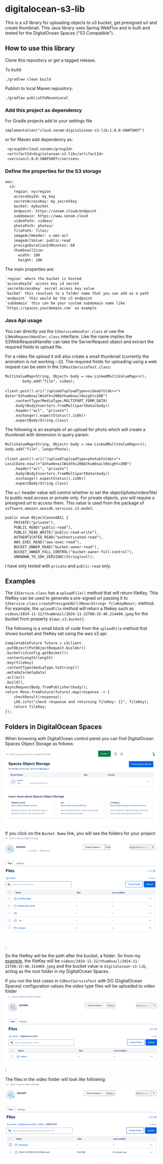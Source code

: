 # digitalocean-s3-lib
This is a s3 library for uploading objects to s3 bucket, get presigned url and create thumbnail.  This Java library uses Spring WebFlux and is built and tested for the DigitalOcean Spaces ("S3 Compatible").

## How to use this library

Clone this repository or get a tagged release.

To build

```shell
./gradlew clean build
```

Publish to local Maven repository:
```shell
./gradlew publishToMavenLocal
```


### Add this project as dependency
For Gradle projects add to your settings file
```
implementation("cloud.sonam:digitalocean-s3-lib:1.0.0-SNAPSHOT")
```

or for Maven add dependency as:
```
 <groupId>cloud.sonam</groupId>
 <artifactId>digitalocean-s3-lib</artifactId>
 <version>1.0.0-SNAPSHOT</version>
```
### Define the properties for the S3 storage
```
aws:
  s3:
    region: nycregion
    accessKeyId: my_key
    secretAccessKey: my_secretkey
    bucket: mybucket
    endpoint: https://sonam.cloud/endpoint
    subdomain: https://www.sonam.cloud
    videoPath: videos/
    photoPath: photos/
    filePath: files/
    imageAclHeader: x-amz-acl
    imageAclValue: public-read
    presignDurationInMinutes: 60
    thumbnailSize:
      width: 100
      height: 100    
```

The main properties are:

    `region` where the bucket is hosted
    `accessKeyId` access key id secret
    `secretAccessKey` secret access key value
    `bucket` this resolves to a folder name that you can add as a path
    `endpoint` this would be the s3 endpoint
    `subdomain` this can be your custom subdomain name like `https://spaces.yourdomain.com` as example

### Java Api usage
You can directly use the `S3ServiceHandler.class` or use the `S3WebRequestHandler.class` interface.  Like the name implies the S3WebRequestHandler can take the ServerRequest object and extract the required fields to upload file. 

For a video file upload it will also create a small thumbnail (currently the animation is not working :-()).
The required fields for uploading using a web request can be seen in the `S3RestServiceTest.class`:
```
MultiValueMap<String, Object> body = new LinkedMultiValueMap<>();
        body.add("file", video);

client.post().uri("/upload?uploadType=video&folder="+ date+"&thumbnailWidth=200&thumbnailHeight=200")
    .contentType(MediaType.MULTIPART_FORM_DATA)
    .body(BodyInserters.fromMultipartData(body))
    .header("acl", "private")
    .exchange().expectStatus().isOk()
    .expectBody(String.class)
```

The following is an example of an upload for photo which will create a thumbnail with dimension in query param:
```
MultiValueMap<String, Object> body = new LinkedMultiValueMap<>();
body.add("file", langurPhoto);

client.post().uri("/upload?uploadType=photo&folder="+ LocalDate.now()+"&thumbnailWidth=200&thumbnailHeight=200")
    .header("acl", "private")
    .body(BodyInserters.fromMultipartData(body))
    .exchange().expectStatus().isOk()
    .expectBody(String.class)
```

The `acl` header value will control whether to set the object(photo/video/file) to public read access or private only.  For private objects, you will require a presigned url to access them.
This value is used from the package of `software.amazon.awssdk.services.s3.model`:
```
public enum ObjectCannedACL {
    PRIVATE("private"),
    PUBLIC_READ("public-read"),
    PUBLIC_READ_WRITE("public-read-write"),
    AUTHENTICATED_READ("authenticated-read"),
    AWS_EXEC_READ("aws-exec-read"),
    BUCKET_OWNER_READ("bucket-owner-read"),
    BUCKET_OWNER_FULL_CONTROL("bucket-owner-full-control"),
    UNKNOWN_TO_SDK_VERSION((String)null);
```

I have only tested with `private` and `public-read` only. 

## Examples
The `S3Service.class` has a `uploadFile()` method that will return fileKey.  This fileKey can be used to generate a pre-signed url passing it to `S3Service.class` `createPresignedUrl(Mono<String> fileKeyMono);`  method.
For example, the `uploadFile` method will return a filekey such as 
 `videos/2024-11-22/thumbnail/2024-11-22T08:15:40.314460.jpeg` for the bucket from property
 `${aws.s3.bucket}`.

The following is a small block of code from the `uploadFile` method that shows bucket and fileKey set using the aws s3 api:
```
CompletableFuture future = s3client
.putObject(PutObjectRequest.builder()
.bucket(s3config.getBucket())
.contentLength(length)
.key(fileKey)
.contentType(mediaType.toString())
.metadata(metadata)
.acl(acl)
.build(),
AsyncRequestBody.fromPublisher(body));
return Mono.fromFuture(future).map(response -> {
    checkResult(response);
    LOG.info("check response and returning fileKey: {}", fileKey);
    return fileKey;
});
```

## Folders in DigitalOcean Spaces 
When browsing with DigitalOcean control panel you can find DigitalOcean Spaces Object Storage as follows:

![Spaces Object Storage](docs/spaceshomepage.png)


If you click on the `Bucket Name` link, you will see the folders for your project:
![Project Folders](docs/bucketfolders.png).

So the fileKey will be the path after the bucket, a folder.  So from my [example](#Examples), the fileKey will be `videos/2024-11-22/thumbnail/2024-11-22T08:15:40.314460.jpeg` and the bucket value is `digitalocean-s3-lib`, acting as the root folder in my DigitalOcean Spaces.  

If you run the test cases in `S3RestServiceTest` with DO (DigitalOcean Spaces) configuration values the video type files will be uploaded to video folder ![Project Folder](docs/project-folder.png):

The files in the video folder will look like following:
![Video files](docs/sub-folder.png)